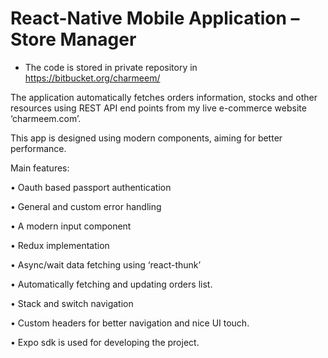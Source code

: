 
# React-Native Mobile Application – Store Manager
  
  * The code is stored in private repository in https://bitbucket.org/charmeem/
  
The application automatically fetches orders information, stocks and other resources using REST API end points from my 
live e-commerce website ‘charmeem.com’.  

This app is designed using modern components, aiming for better performance. 

Main features: 

•	Oauth based passport authentication

•	General and custom error handling 

•	A modern input component

•	Redux implementation

•	Async/wait data fetching using ‘react-thunk’

•	Automatically fetching and updating orders list. 

•	Stack and switch navigation

•	Custom headers for better navigation and nice UI touch.

•	Expo sdk is used for developing the project.
